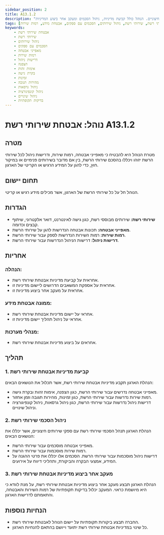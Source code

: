 ```yaml
---
sidebar_position: 2
title: A13.1.2
description: "נוהל אבטחת שירותי רשת מבטיח את הזיהוי והכללת מאפייני אבטחה, רמות שירות ודרישות ניהול בהסכמים לשירותי רשת פנימיים או חיצוניים. הנוהל כולל קביעת מדיניות, ניהול הסכמים ומעקב אחר ביצוע המדיניות."
tags: [אבטחת שירותי רשת, שירותי רשת, ניהול שירותים, הסכמים עם ספקים, אבטחת מידע, רמות שירות]
keywords:
    - אבטחת שירותי רשת
    - שירותי רשת
    - ניהול שירותים
    - הסכמים עם ספקים
    - מאפייני אבטחה
    - רמות שירות
    - דרישות ניהול
    - הצפנה
    - אימות זהות
    - בקרת גישה
    - זמינות
    - מהירות תגובה
    - ניהול גרסאות
    - ניהול קונפיגורציה
    - ניהול שינויים
    - בדיקות תקופתיות
---
```



# נוהל: אבטחת שירותי רשת A13.1.2

## מטרה
מטרת הנוהל היא להבטיח כי מאפייני אבטחה, רמות שירות, ודרישות ניהול לכל שירותי הרשת יזוהו ויכללו בהסכם שירותי הרשת, בין אם מדובר בשירותים פנימיים או במיקור חוץ, כדי להגן על המידע הרגיש או הקריטי של הארגון.

## תחום יישום
הנוהל חל על כל שירותי הרשת של הארגון, אשר מכילים מידע רגיש או קריטי.

## הגדרות
- **שירותי רשת:** שירותים מבוססי רשת, כגון גישה לאינטרנט, דואר אלקטרוני, שיתוף קבצים וכדומה.
- **מאפייני אבטחה:** תכונות אבטחה הנדרשות להגן על שירותי הרשת.
- **רמות שירות:** רמות השירות הנדרשות לספק עבור שירותי הרשת.
- **דרישות ניהול:** דרישות הניהול הנדרשות עבור שירותי הרשת.

## אחריות
### הנהלה:
- אחראית על קביעת מדיניות אבטחת שירותי רשת.
- אחראית על אספקת המשאבים הדרושים ליישום מדיניות זו.
- אחראית על מעקב אחר ביצוע מדיניות זו.

### ממונה אבטחת מידע:
- אחראי על יישום מדיניות אבטחת שירותי רשת.
- אחראי על ניהול תהליך יישום מדיניות זו.

### מנהלי מערכות:
- אחראים על ביצוע מדיניות אבטחת שירותי רשת.

## תהליך
### 1. קביעת מדיניות אבטחת שירותי רשת
הנהלת הארגון תקבע מדיניות אבטחת שירותי רשת, אשר תכלול את הנושאים הבאים:
- מאפייני אבטחה נדרשים עבור שירותי הרשת, כגון הצפנה, אימות זהות ובקרת גישה.
- רמות שירות נדרשות עבור שירותי הרשת, כגון זמינות, מהירות תגובה וזמן אחזור.
- דרישות ניהול נדרשות עבור שירותי הרשת, כגון ניהול גרסאות, ניהול קונפיגורציה וניהול שינויים.

### 2. ניהול הסכמי שירותי רשת
הנהלת הארגון תנהל הסכמי שירותי רשת עם ספקי שירותים חיצוניים, אשר יכללו את הנושאים הבאים:
- מאפייני אבטחה מוסכמים עבור שירותי הרשת.
- רמות שירות מוסכמות עבור שירותי הרשת.
- דרישות ניהול מוסכמות עבור שירותי הרשת.
הסכמים אלו יכללו את פרטי ההגנה על המידע, אמצעי הבקרה והביקורת, ותהליכי דיווח על אירועים.

### 3. מעקב אחר ביצוע מדיניות אבטחת שירותי רשת
הנהלת הארגון תבצע מעקב אחר ביצוע מדיניות אבטחת שירותי רשת, על מנת לוודא כי היא מיושמת כראוי. המעקב יכלול בדיקות תקופתיות של רמות השירות והאבטחה, והתאמתם לדרישות הארגון.

## הנחיות נוספות
- החברה תבצע ביקורות תקופתיות על יישום הנוהל לאבטחת שירותי רשת.
- כל שינוי במדיניות אבטחת שירותי רשת יתועד וייושם בהתאם להנחיות הארגון.